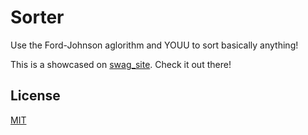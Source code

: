 # Sorter
Use the Ford-Johnson aglorithm and YOUU to sort basically anything!

This is a showcased on [swag_site](https://swag31415.github.io/Portfolio/). Check it out there!

## License
[MIT](https://choosealicense.com/licenses/mit/)